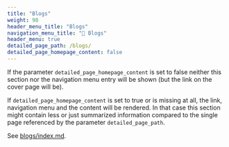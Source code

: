 ```yaml
---
title: "Blogs"
weight: 98
header_menu_title: "Blogs"
navigation_menu_title: "💭 Blogs"
header_menu: true
detailed_page_path: /blogs/
detailed_page_homepage_content: false
---
```

If the parameter `detailed_page_homepage_content` is set to false neither this section nor the navigation menu entry will be shown (but the link on the cover page will be).

If `detailed_page_homepage_content` is set to true or is missing at all, the link, navigation menu and the content will be rendered. In that case this section might contain less or just summarized information compared to the single page referenced by the parameter `detailed_page_path`.

See [blogs/index.md](blogs/index).
